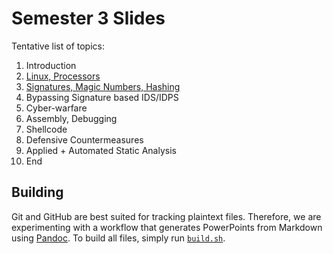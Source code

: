 # Semester 3 Slides

Tentative list of topics:

1. Introduction
2. [Linux, Processors](02.md)
3. [Signatures, Magic Numbers, Hashing](03.md)
4. Bypassing Signature based IDS/IDPS
5. Cyber-warfare
6. Assembly, Debugging
7. Shellcode
8. Defensive Countermeasures
9. Applied + Automated Static Analysis
10. End

## Building

Git and GitHub are best suited for tracking plaintext files. Therefore, we are experimenting with a workflow that generates PowerPoints from Markdown using [Pandoc](https://pandoc.org/). To build all files, simply run [`build.sh`](build.sh).
